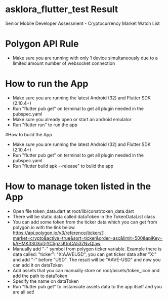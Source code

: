 # asklora_flutter_test Result
Senior Mobile Developer Assessment - Cryptocurrency Market Watch List

# Polygon API Rule
- Make sure you are running with only 1 device simultaneously
  due to a limited amount number of websocket connection

# How to run the App
- Make sure you are running the latest Android (32) and Flutter SDK (2.10.4+)
- Run "flutter pub get" on terminal to get all plugin needed in the pubspec.yaml
- Make sure you already open or start an android emulator
- Run "flutter run" to run the app

#How to build the App
- Make sure you are running the latest Android (32) and Flutter SDK (2.10.4+)
- Run "flutter pub get" on terminal to get all plugin needed in the pubspec.yaml
- Run "flutter build apk --release" to build the app

# How to manage token listed in the App
- Open file token_data.dart at root/lib/const/token_data.dart
- There will be static data called dataToken in the TokenDataList class
- You can add some token from the ticker data which you can get from polygon.io with the link below
    https://api.polygon.io/v3/reference/tickers?market=crypto&active=true&sort=ticker&order=asc&limit=500&apiKey=kAHMK3303qDjYC5gzsKtpCA537NvQIaw
- Manually add "-" symbol from polygon ticker variable. Example there is data called: "ticker": "X:AAVEUSD",
    you can get ticker data after "X:" and add "-" before "USD". The result will be "AAVE-USD" and now you can add it on dataToken
- Add assets that you can manually store on root/assets/token_icon and add the path to dataToken
- Specify the name on dataToken
- Run "flutter pub get" to instansiate assets data to the app itself and you are all set!

